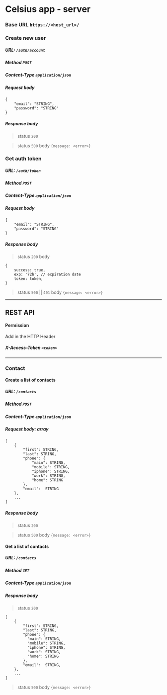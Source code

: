 # Celsius app - server


### Base URL `https://<host_url>/`


### Create new user
##### URL: `/auth/account`
##### Method `POST`
##### Content-Type `application/json`
##### Request body
```
{
    "email": "STRING",
    "password": "STRING"
}
```
##### Response body
> status `200`

> status `500` body `{message: <error>}`


### Get auth token
##### URL: `/auth/token`
##### Method `POST`
##### Content-Type `application/json`
##### Request body
```
{
    "email": "STRING",
    "password": "STRING"
}
```
##### Response body
> status `200` body
```
{
    success: true,
    exp: '72h', // expiration date
    token: token,
}
```

> status `500` || `401` body `{message: <error>}`

-----------

## REST API

#### Permission
Add in the HTTP Header
##### X-Access-Token `<token>`

-----------

### Contact

#### Create a list of contacts
##### URL: `/contacts`
##### Method `POST`
##### Content-Type `application/json`

##### Request body: array
```
[
    {
        "first": STRING,
        "last": STRING,
        "phone": {
            "main": STRING,
            "mobile": STRING,
            "iphone": STRING,
            "work": STRING,
            "home": STRING
        },
        "email":  STRING
    },
    ...
]
```
##### Response body
> status `200`

> status `500` body `{message: <error>}`


#### Get a list of contacts
##### URL: `/contacts`
##### Method `GET`
##### Content-Type `application/json`
##### Response body
> status `200`
```
[   
    {
        "first": STRING,
        "last": STRING,
        "phone": {
          "main": STRING,
          "mobile": STRING,
          "iphone": STRING,
          "work": STRING,
          "home": STRING
        },
        "email":  STRING,
    },
    ...
]
```
> status `500` body `{message: <error>}`
